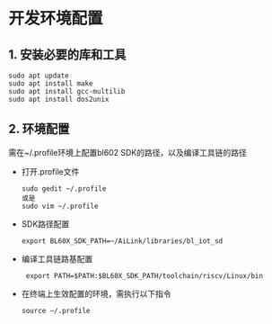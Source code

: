 # 开发环境配置





## 1. 安装必要的库和工具

```
sudo apt update
sudo apt install make
sudo apt install gcc-multilib
sudo apt install dos2unix
```




## 2. 环境配置

需在~/.profile环境上配置bl602 SDK的路径，以及编译工具链的路径

* 打开.profile文件

  ```
  sudo gedit ~/.profile
  或是
  sudo vim ~/.profile
  ```

* SDK路径配置

  ```
  export BL60X_SDK_PATH=~/AiLink/libraries/bl_iot_sd
  ```

* 编译工具链路基配置

  ```
   export PATH=$PATH:$BL60X_SDK_PATH/toolchain/riscv/Linux/bin
  ```


* 在终端上生效配置的环境，需执行以下指令

  ```
  source ~/.profile
  ```

  